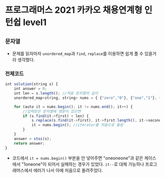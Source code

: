 # 프로그래머스 2021 카카오 채용연계형 인턴쉽 level1
`문자열`
---
- 문제를 읽자마자 `unordered_map`과 `find`, `replace`를 이용하면 쉽게 풀 수 있을거라 생각했다.

### 전체코드
```jsx
int solution(string s) {
	int answer = 0;
	int len = s.length(); //처음 문자열의 길이
	unordered_map<string, string> nums = { {"zero","0"}, {"one","1"}, {"two","2"}, {"three", "3"}, {"four", "4"}, {"five", "5"}, {"six", "6"}, {"seven", "7"}, {"eight","8"},{"nine","9"} };

	for (auto it = nums.begin(); it != nums.end(); it++) {
		//입력받은 문자열에 영문이 있으면
		if (s.find(it->first) < len) {
			s.replace(s.find(it->first), it->first.length(), it->second); //영문을 숫자로 바꿔줌
			it = nums.begin(); //iterator를 처음으로 돌림
		}
	}
	answer = stoi(s);
	return answer;
}
```
- 코드에서 `it = nums.begin()` 부분을 안 넣어주면 "oneoneone"과 같은 케이스에서 "1oneone"이 되어서 실패하는 경우가 있었다. `it--`로 대체 가능하나 프로그래머스에서 에러가 나서 아예 처음으로 돌려주었다.
